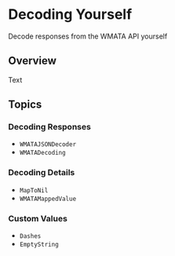 # Decoding Yourself

Decode responses from the WMATA API yourself

## Overview

<!--@START_MENU_TOKEN@-->Text<!--@END_MENU_TOKEN@-->

## Topics

### Decoding Responses

- ``WMATAJSONDecoder``
- ``WMATADecoding``

### Decoding Details
- ``MapToNil``
- ``WMATAMappedValue``

### Custom Values
- ``Dashes``
- ``EmptyString``
